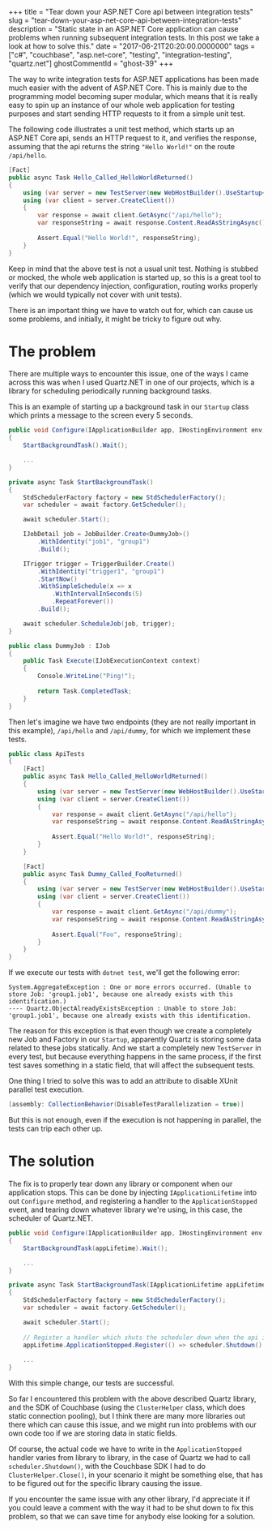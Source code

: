 +++
title = "Tear down your ASP.NET Core api between integration tests"
slug = "tear-down-your-asp-net-core-api-between-integration-tests"
description = "Static state in an ASP.NET Core application can cause problems when running subsequent integration tests. In this post we take a look at how to solve this."
date = "2017-06-21T20:20:00.0000000"
tags = ["c#", "couchbase", "asp.net-core", "testing", "integration-testing", "quartz.net"]
ghostCommentId = "ghost-39"
+++

The way to write integration tests for ASP.NET applications has been made much easier with the advent of ASP.NET Core. This is mainly due to the programming model becoming super modular, which means that it is really easy to spin up an instance of our whole web application for testing purposes and start sending HTTP requests to it from a simple unit test.

The following code illustrates a unit test method, which starts up an ASP.NET Core api, sends an HTTP request to it, and verifies the response, assuming that the api returns the string `"Hello World!"` on the route `/api/hello`.

```csharp
[Fact]
public async Task Hello_Called_HelloWorldReturned()
{
    using (var server = new TestServer(new WebHostBuilder().UseStartup<Startup>()))
    using (var client = server.CreateClient())
    {
        var response = await client.GetAsync("/api/hello");
        var responseString = await response.Content.ReadAsStringAsync();
        
        Assert.Equal("Hello World!", responseString);
    }
}
```

Keep in mind that the above test is not a usual unit test. Nothing is stubbed or mocked, the whole web application is started up, so this is a great tool to verify that our dependency injection, configuration, routing works properly (which we would typically not cover with unit tests).

There is an important thing we have to watch out for, which can cause us some problems, and initially, it might be tricky to figure out why.

# The problem

There are multiple ways to encounter this issue, one of the ways I came across this was when I used Quartz.NET in one of our projects, which is a library for scheduling periodically running background tasks.

This is an example of starting up a background task in our `Startup` class which prints a message to the screen every 5 seconds.

```csharp
public void Configure(IApplicationBuilder app, IHostingEnvironment env, ILoggerFactory loggerFactory)
{
    StartBackgroundTask().Wait();

    ...
}

private async Task StartBackgroundTask()
{
    StdSchedulerFactory factory = new StdSchedulerFactory();
    var scheduler = await factory.GetScheduler();

    await scheduler.Start();

    IJobDetail job = JobBuilder.Create<DummyJob>()
        .WithIdentity("job1", "group1")
        .Build();

    ITrigger trigger = TriggerBuilder.Create()
        .WithIdentity("trigger1", "group1")
        .StartNow()
        .WithSimpleSchedule(x => x
            .WithIntervalInSeconds(5)
            .RepeatForever())
        .Build();

    await scheduler.ScheduleJob(job, trigger);
}

public class DummyJob : IJob
{
    public Task Execute(IJobExecutionContext context)
    {
        Console.WriteLine("Ping!");
        
        return Task.CompletedTask;
    }
}
```

Then let's imagine we have two endpoints (they are not really important in this example), `/api/hello` and `/api/dummy`, for which we implement these tests.

```csharp
public class ApiTests
{
    [Fact]
    public async Task Hello_Called_HelloWorldReturned()
    {
        using (var server = new TestServer(new WebHostBuilder().UseStartup<Startup>()))
        using (var client = server.CreateClient())
        {
            var response = await client.GetAsync("/api/hello");
            var responseString = await response.Content.ReadAsStringAsync();
            
            Assert.Equal("Hello World!", responseString);
        }
    }

    [Fact]
    public async Task Dummy_Called_FooReturned()
    {
        using (var server = new TestServer(new WebHostBuilder().UseStartup<Startup>()))
        using (var client = server.CreateClient())
        {
            var response = await client.GetAsync("/api/dummy");
            var responseString = await response.Content.ReadAsStringAsync();
            
            Assert.Equal("Foo", responseString);
        }
    }
}
```

If we execute our tests with `dotnet test`, we'll get the following error:

```plain
System.AggregateException : One or more errors occurred. (Unable to store Job: 'group1.job1', because one already exists with this identification.)
---- Quartz.ObjectAlreadyExistsException : Unable to store Job: 'group1.job1', because one already exists with this identification.
```

The reason for this exception is that even though we create a completely new Job and Factory in our `Startup`, apparently Quartz is storing some data related to these jobs statically. And we start a completely new `TestServer` in every test, but because everything happens in the same process, if the first test saves something in a static field, that will affect the subsequent tests.

One thing I tried to solve this was to add an attribute to disable XUnit parallel test execution.

```csharp
[assembly: CollectionBehavior(DisableTestParallelization = true)]
```

But this is not enough, even if the execution is not happening in parallel, the tests can trip each other up.

# The solution

The fix is to properly tear down any library or component when our application stops. This can be done by injecting `IApplicationLifetime` into out `Configure` method, and registering a handler to the `ApplicationStopped` event, and tearing down whatever library we're using, in this case, the scheduler of Quartz.NET.

```csharp
public void Configure(IApplicationBuilder app, IHostingEnvironment env, ILoggerFactory loggerFactory, IApplicationLifetime appLifetime)
{
    StartBackgroundTask(appLifetime).Wait();

    ...
}

private async Task StartBackgroundTask(IApplicationLifetime appLifetime)
{
    StdSchedulerFactory factory = new StdSchedulerFactory();
    var scheduler = await factory.GetScheduler();

    await scheduler.Start();
    
    // Register a handler which shuts the scheduler down when the api is stopped.
    appLifetime.ApplicationStopped.Register(() => scheduler.Shutdown().Wait());
    
    ...
}
```

With this simple change, our tests are successful.

So far I encountered this problem with the above described Quartz library, and the SDK of Couchbase (using the `ClusterHelper` class, which does static connection pooling), but I think there are many more libraries out there which can cause this issue, and we might run into problems with our own code too if we are storing data in static fields.

Of course, the actual code we have to write in the `ApplicationStopped` handler varies from library to library, in the case of Quartz we had to call `scheduler.Shutdown()`, with the Couchbase SDK I had to do `ClusterHelper.Close()`, in your scenario it might be something else, that has to be figured out for the specific library causing the issue.

If you encounter the same issue with any other library, I'd appreciate it if you could leave a comment with the way it had to be shut down to fix this problem, so that we can save time for anybody else looking for a solution.
